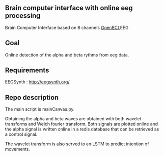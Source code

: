 ## Brain computer interface with online eeg processing
Brain Computer Interface based on 8 channels <a href="http://openbci.com/" class="underline">OpenBCI </a>
 EEG

## Goal
Online detection of the alpha and beta rythms from eeg data.

## Requirements
EEGSynth : http://eegsynth.org/

## Repo description
The main script is mainCanvas.py.

Obtaining the alpha and beta waves are obtained with both wavelet transforms and Welch fourier transform.
Both signals are plotted online and the alpha signal is written online in a redis database that can be retrieved
as a control signal.

The wavelet transform is also served to an LSTM to predict intention of movements.
